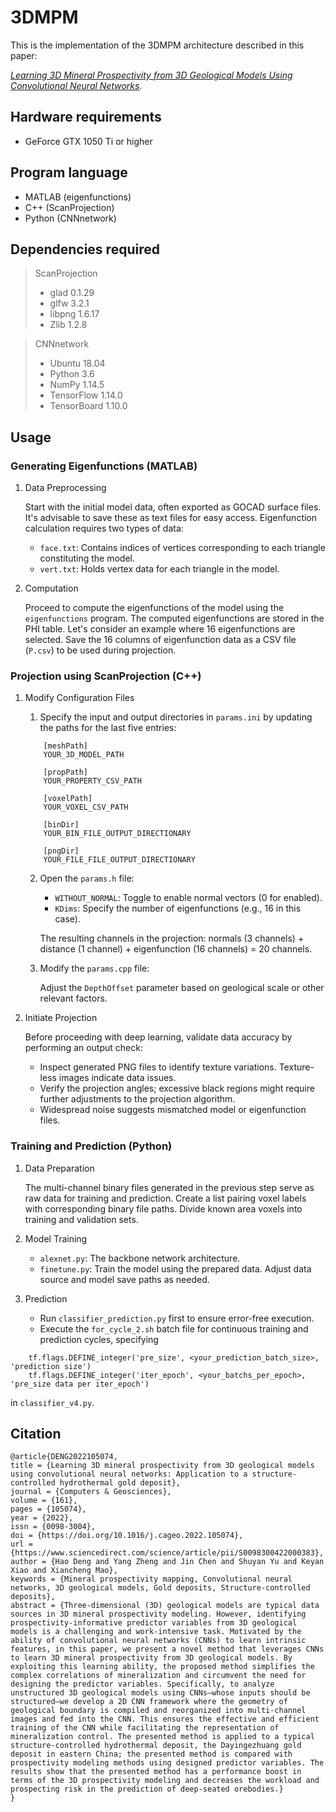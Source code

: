 # 3DMPM
 
This is the implementation of the 3DMPM architecture described in this paper: 

_[Learning 3D Mineral Prospectivity from 3D Geological Models Using Convolutional Neural Networks](https://www.sciencedirect.com/science/article/pii/S0098300422000383)._
	
## Hardware requirements
- GeForce GTX 1050 Ti or higher

## Program language 
- MATLAB (eigenfunctions)
- C++ (ScanProjection)
- Python (CNNnetwork)

## Dependencies required
>ScanProjection
> + glad 0.1.29
> + glfw 3.2.1
> + libpng 1.6.17
> + Zlib 1.2.8

>CNNnetwork
> + Ubuntu 18.04
> + Python 3.6
> + NumPy 1.14.5
> + TensorFlow 1.14.0
> + TensorBoard 1.10.0
>
## Usage
### Generating Eigenfunctions (MATLAB)
1. Data Preprocessing
      <p>Start with the initial model data, often exported as GOCAD surface files. It's advisable to save these as text files for easy access. Eigenfunction calculation requires two types of data:</p>
      
      - `face.txt`: Contains indices of vertices corresponding to each triangle constituting the model.
      - `vert.txt`: Holds vertex data for each triangle in the model.
        
2. Computation 
      
      Proceed to compute the eigenfunctions of the model using the `eigenfunctions` program. The computed eigenfunctions are stored in the PHI table. Let's consider an example where 16 eigenfunctions are selected. Save the 16 columns of eigenfunction data as a CSV file (`P.csv`) to be used during projection.

### Projection using ScanProjection (C++)
1. Modify Configuration Files
   1. Specify the input and output directories in `params.ini` by updating the paths for the last five entries:
	```/angular2/
	    [meshPath]
	    YOUR_3D_MODEL_PATH
	    
	    [propPath]
	    YOUR_PROPERTY_CSV_PATH
	    
	    [voxelPath]
	    YOUR_VOXEL_CSV_PATH
	    
	    [binDir]
	    YOUR_BIN_FILE_OUTPUT_DIRECTIONARY
	    
	    [pngDir]
	    YOUR_FILE_FILE_OUTPUT_DIRECTIONARY
	```
   2. Open the `params.h` file:
      - `WITHOUT_NORMAL`: Toggle to enable normal vectors (0 for enabled).
      - `KDims`: Specify the number of eigenfunctions (e.g., 16 in this case).
      <p>The resulting channels in the projection: normals (3 channels) + distance (1 channel) + eigenfunction (16 channels) = 20 channels.</p>
   3. Modify the `params.cpp` file:
      
      Adjust the `DepthOffset` parameter based on geological scale or other relevant factors.


 
2. Initiate Projection
	<p>Before proceeding with deep learning, validate data accuracy by performing an output check:</p>
 
      - Inspect generated PNG files to identify texture variations. Texture-less images indicate data issues.
      - Verify the projection angles; excessive black regions might require further adjustments to the projection algorithm.
      - Widespread noise suggests mismatched model or eigenfunction files.



### Training and Prediction (Python)
   1. Data Preparation

      The multi-channel binary files generated in the previous step serve as raw data for training and prediction. Create a list pairing voxel labels with corresponding binary file paths. Divide known area voxels into training and validation sets.
      
   2. Model Training
      
      - `alexnet.py`: The backbone network architecture.
      - `finetune.py`: Train the model using the prepared data. Adjust data source and model save paths as needed.
      
   3. Prediction
      - Run `classifier_prediction.py` first to ensure error-free execution.
      - Execute the `for_cycle_2.sh` batch file for continuous training and prediction cycles, specifying
        
```
    tf.flags.DEFINE_integer('pre_size', <your_prediction_batch_size>, 'prediction size')
    tf.flags.DEFINE_integer('iter_epoch', <your_batchs_per_epoch>, 'pre_size data per iter_epoch')
```  
in `classifier_v4.py`.


## Citation
```/angular2/
@article{DENG2022105074,
title = {Learning 3D mineral prospectivity from 3D geological models using convolutional neural networks: Application to a structure-controlled hydrothermal gold deposit},
journal = {Computers & Geosciences},
volume = {161},
pages = {105074},
year = {2022},
issn = {0098-3004},
doi = {https://doi.org/10.1016/j.cageo.2022.105074},
url = {https://www.sciencedirect.com/science/article/pii/S0098300422000383},
author = {Hao Deng and Yang Zheng and Jin Chen and Shuyan Yu and Keyan Xiao and Xiancheng Mao},
keywords = {Mineral prospectivity mapping, Convolutional neural networks, 3D geological models, Gold deposits, Structure-controlled deposits},
abstract = {Three-dimensional (3D) geological models are typical data sources in 3D mineral prospectivity modeling. However, identifying prospectivity-informative predictor variables from 3D geological models is a challenging and work-intensive task. Motivated by the ability of convolutional neural networks (CNNs) to learn intrinsic features, in this paper, we present a novel method that leverages CNNs to learn 3D mineral prospectivity from 3D geological models. By exploiting this learning ability, the proposed method simplifies the complex correlations of mineralization and circumvent the need for designing the predictor variables. Specifically, to analyze unstructured 3D geological models using CNNs—whose inputs should be structured—we develop a 2D CNN framework where the geometry of geological boundary is compiled and reorganized into multi-channel images and fed into the CNN. This ensures the effective and efficient training of the CNN while facilitating the representation of mineralization control. The presented method is applied to a typical structure-controlled hydrothermal deposit, the Dayingezhuang gold deposit in eastern China; the presented method is compared with prospectivity modeling methods using designed predictor variables. The results show that the presented method has a performance boost in terms of the 3D prospectivity modeling and decreases the workload and prospecting risk in the prediction of deep-seated orebodies.}
}
```


